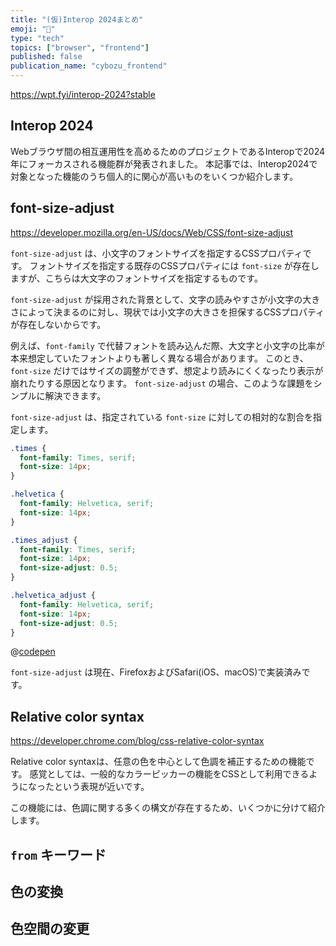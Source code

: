 ```yaml
---
title: "(仮)Interop 2024まとめ"
emoji: "🌲"
type: "tech"
topics: ["browser", "frontend"]
published: false
publication_name: "cybozu_frontend"
---
```


https://wpt.fyi/interop-2024?stable

## Interop 2024

Webブラウザ間の相互運用性を高めるためのプロジェクトであるInteropで2024年にフォーカスされる機能群が発表されました。
本記事では、Interop2024で対象となった機能のうち個人的に関心が高いものをいくつか紹介します。

## font-size-adjust

https://developer.mozilla.org/en-US/docs/Web/CSS/font-size-adjust

`font-size-adjust` は、小文字のフォントサイズを指定するCSSプロパティです。
フォントサイズを指定する既存のCSSプロパティには `font-size` が存在しますが、こちらは大文字のフォントサイズを指定するものです。

`font-size-adjust` が採用された背景として、文字の読みやすさが小文字の大きさによって決まるのに対し、現状では小文字の大きさを担保するCSSプロパティが存在しないからです。

例えば、`font-family` で代替フォントを読み込んだ際、大文字と小文字の比率が本来想定していたフォントよりも著しく異なる場合があります。
このとき、`font-size` だけではサイズの調整ができず、想定より読みにくくなったり表示が崩れたりする原因となります。
`font-size-adjust` の場合、このような課題をシンプルに解決できます。

`font-size-adjust` は、指定されている `font-size` に対しての相対的な割合を指定します。

```css
.times {
  font-family: Times, serif;
  font-size: 14px;
}

.helvetica {
  font-family: Helvetica, serif;
  font-size: 14px;  
}

.times_adjust {
  font-family: Times, serif;
  font-size: 14px;
  font-size-adjust: 0.5;
}

.helvetica_adjust {
  font-family: Helvetica, serif;
  font-size: 14px;
  font-size-adjust: 0.5;
}
```

@[codepen](https://codepen.io/b4h0-c4t/pen/vYPbXQo)

`font-size-adjust` は現在、FirefoxおよびSafari(iOS、macOS)で実装済みです。

## Relative color syntax

https://developer.chrome.com/blog/css-relative-color-syntax

Relative color syntaxは、任意の色を中心として色調を補正するための機能です。
感覚としては、一般的なカラーピッカーの機能をCSSとして利用できるようになったという表現が近いです。

この機能には、色調に関する多くの構文が存在するため、いくつかに分けて紹介します。

## `from` キーワード

## 色の変換

## 色空間の変更

